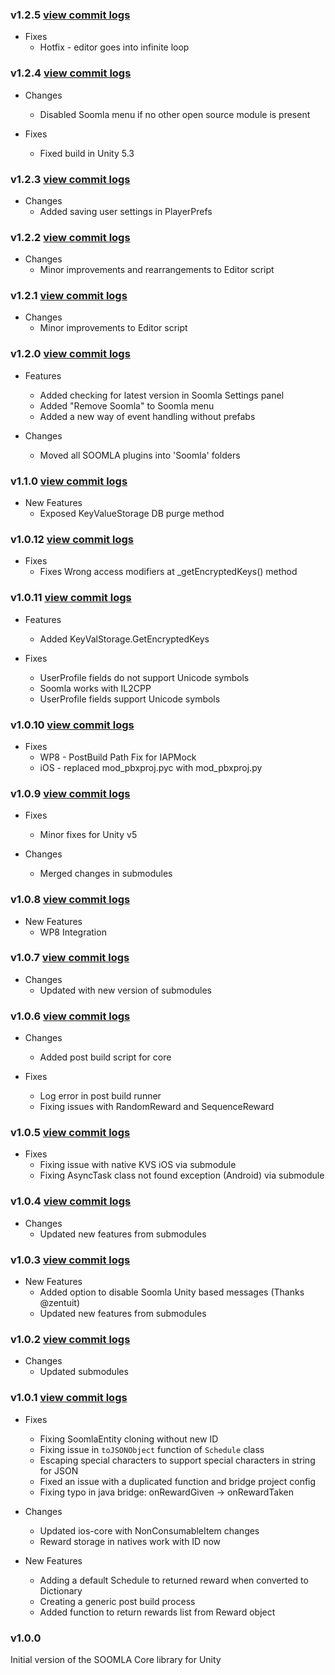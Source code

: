 ### v1.2.5 [view commit logs](https://github.com/soomla/soomla-unity3d-core/compare/v1.2.4...v1.2.5)

* Fixes
  * Hotfix - editor goes into infinite loop

### v1.2.4 [view commit logs](https://github.com/soomla/soomla-unity3d-core/compare/v1.2.3...v1.2.4)

* Changes
  * Disabled Soomla menu if no other open source module is present

* Fixes
  * Fixed build in Unity 5.3

### v1.2.3 [view commit logs](https://github.com/soomla/soomla-unity3d-core/compare/v1.2.2...v1.2.3)

* Changes
  * Added saving user settings in PlayerPrefs

### v1.2.2 [view commit logs](https://github.com/soomla/soomla-unity3d-core/compare/v1.2.1...v1.2.2)

* Changes
  * Minor improvements and rearrangements to Editor script

### v1.2.1 [view commit logs](https://github.com/soomla/soomla-unity3d-core/compare/v1.2.0...v1.2.1)

* Changes
  * Minor improvements to Editor script

### v1.2.0 [view commit logs](https://github.com/soomla/soomla-unity3d-core/compare/v1.1.0...v1.2.0)

* Features
  * Added checking for latest version in Soomla Settings panel
  * Added "Remove Soomla" to Soomla menu
  * Added a new way of event handling without prefabs

* Changes
  * Moved all SOOMLA plugins into 'Soomla' folders

### v1.1.0 [view commit logs](https://github.com/soomla/soomla-unity3d-core/compare/v1.0.12...v1.1.0)

* New Features
  * Exposed KeyValueStorage DB purge method

### v1.0.12 [view commit logs](https://github.com/soomla/soomla-unity3d-core/compare/v1.0.11...v1.0.12)

* Fixes
  * Fixes Wrong access modifiers at _getEncryptedKeys() method

### v1.0.11 [view commit logs](https://github.com/soomla/soomla-unity3d-core/compare/v1.0.10...v1.0.11)

* Features
  * Added KeyValStorage.GetEncryptedKeys

* Fixes
  * UserProfile fields do not support Unicode symbols
  * Soomla works with IL2CPP
  * UserProfile fields support Unicode symbols

### v1.0.10 [view commit logs](https://github.com/soomla/soomla-unity3d-core/compare/v1.0.9...v1.0.10)

* Fixes
  * WP8 - PostBuild Path Fix for IAPMock
  * iOS - replaced mod_pbxproj.pyc with mod_pbxproj.py

### v1.0.9 [view commit logs](https://github.com/soomla/soomla-unity3d-core/compare/v1.0.8...v1.0.9)

* Fixes
  * Minor fixes for Unity v5

* Changes
  * Merged changes in submodules

### v1.0.8 [view commit logs](https://github.com/soomla/soomla-unity3d-core/compare/v1.0.7...v1.0.8)

* New Features
  * WP8 Integration

### v1.0.7 [view commit logs](https://github.com/soomla/soomla-unity3d-core/compare/v1.0.6...v1.0.7)

* Changes
  * Updated with new version of submodules

### v1.0.6 [view commit logs](https://github.com/soomla/soomla-unity3d-core/compare/v1.0.5...v1.0.6)

* Changes
  * Added post build script for core

* Fixes
  * Log error in post build runner
  * Fixing issues with RandomReward and SequenceReward

### v1.0.5 [view commit logs](https://github.com/soomla/soomla-unity3d-core/compare/v1.0.4...v1.0.5)

* Fixes
  * Fixing issue with native KVS iOS via submodule
  * Fixing AsyncTask class not found exception (Android) via submodule

### v1.0.4 [view commit logs](https://github.com/soomla/soomla-unity3d-core/compare/v1.0.3...v1.0.4)

* Changes
  * Updated new features from submodules

### v1.0.3 [view commit logs](https://github.com/soomla/soomla-unity3d-core/compare/v1.0.2...v1.0.3)

* New Features
  * Added option to disable Soomla Unity based messages (Thanks @zentuit)
  * Updated new features from submodules

### v1.0.2 [view commit logs](https://github.com/soomla/soomla-unity3d-core/compare/v1.0.1...v1.0.2)

* Changes
  * Updated submodules

### v1.0.1 [view commit logs](https://github.com/soomla/soomla-unity3d-core/compare/v1.0.0...v1.0.1)

* Fixes
  * Fixing SoomlaEntity cloning without new ID
  * Fixing issue in `toJSONObject` function of `Schedule` class
  * Escaping special characters to support special characters in string for JSON
  * Fixed an issue with a duplicated function and bridge project config
  * Fixing typo in java bridge: onRewardGiven -> onRewardTaken

* Changes
  * Updated ios-core with NonConsumableItem changes
  * Reward storage in natives work with ID now

* New Features
  * Adding a default Schedule to returned reward when converted to Dictionary
  * Creating a generic post build process
  * Added function to return rewards list from Reward object

### v1.0.0

Initial version of the SOOMLA Core library for Unity
